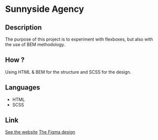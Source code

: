# Sunnyside Agency

## Description

The purpose of this project is to experiment with flexboxes, but also with the use of BEM methodology.

## How ?

Using HTML & BEM for the structure and SCSS for the design.

## Languages

- HTML
- SCSS

## Link

[See the website](https://vvkdo98.github.io/sunnyside-agency/)
[The Figma design](https://www.figma.com/file/XAkjbnDhAjD4hzHPMmAS4U/sunnyside-becode?node-id=0%3A1)
